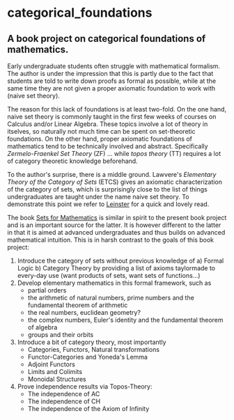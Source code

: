 # categorical_foundations

## A book project on categorical foundations of mathematics.

Early undergraduate students often struggle with mathematical formalism. 
The author is under the impression that this is partly due to the fact that students are told to write down proofs as formal as possible, 
while at the same time they are not given a proper axiomatic foundation to work with (naive set theory).

The reason for this lack of foundations is at least two-fold. On the one hand, naive set theory is commonly taught in the first few weeks
of courses on Calculus and/or Linear Algebra. These topics involve a lot of theory in itselves, so naturally not much time can be spent on
set-theoretic foundations. On the other hand, proper axiomatic foundations of mathematics tend to be technically involved and abstract.
Specifically *Zermelo-Fraenkel Set Theory* (ZF) ... while *topos theory* (TT) requires a lot of category theoretic knowledge beforehand.

To the author's surprise, there is a middle ground. Lawvere's *Elementary Theory of the Category of Sets* (ETCS) gives an axiomatic characterization
of the category of sets, which is surprisingly close to the list of things undergraduates are taught under the name naive set theory. To
demonstrate this point we refer to [Leinster](https://arxiv.org/pdf/1212.6543.pdf) for a quick and lovely read.

The book [Sets for Mathematics](https://www.cambridge.org/core/books/sets-for-mathematics) is similar in
spirit to the present book project and is an important source for the latter. It is however different to the latter in that
it is aimed at advanced undergraduates and thus builds on advanced mathematical intuition. This is in harsh contrast to the goals of this
book project:

1. Introduce the category of sets without previous knowledge of
    a) Formal Logic
    b) Category Theory
   by providing a list of axioms taylormade to every-day use (want products of sets, want sets of functions...)
2. Develop elementary mathematics in this formal framework, such as
    - partial orders
    - the arithmetic of natural numbers, prime numbers and the fundamental theorem of arithmetic
    - the real numbers, euclidean geometry?
    - the complex numbers, Euler's identity and the fundamental theorem of algebra
    - groups and their orbits
3. Introduce a bit of category theory, most importantly
    - Categories, Functors, Natural transformations
    - Functor-Categories and Yoneda's Lemma
    - Adjoint Functors
    - Limits and Colimits
    - Monoidal Structures
4. Prove independence results via Topos-Theory:
    - The independence of AC
    - The independence of CH
    - The independence of the Axiom of Infinity
